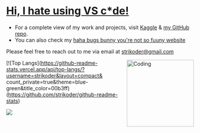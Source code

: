 <h1><a href="https://strikoder.github.io/" target="_blank" rel="noreferrer">Hi, I hate using VS c*de!</a></h1>

* For a complete view of my work and projects, visit [Kaggle](https://www.kaggle.com/strikoder) & [my GitHub repo](https://github.com/Strikoder/DS-ML-DL/tree/main/Projects/Machine%20&%20Deep%20learning%20projects).
* You can also check my [haha bugs bunny you're not so fuuny website](https://strikoder.github.io)

Please feel free to reach out to me via email at strikoder@gmail.com



<img align="right" alt="Coding" width="180" src="https://i.pinimg.com/originals/06/60/ef/0660efe82fa3da42ed56eef013171835.gif">

[![Top Langs](https://github-readme-stats.vercel.app/api/top-langs/?username=strikoder&layout=compact& count_private=true&theme=blue-green&title_color=00b3ff)(https://github.com/strikoder/github-readme-stats)


![](https://komarev.com/ghpvc/?username=strikoder&color=blueviolet)
